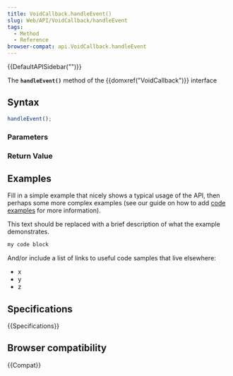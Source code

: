 ```yaml
---
title: VoidCallback.handleEvent()
slug: Web/API/VoidCallback/handleEvent
tags:
  - Method
  - Reference
browser-compat: api.VoidCallback.handleEvent
---
```

{{DefaultAPISidebar("")}}

The **`handleEvent()`** method of the {{domxref("VoidCallback")}} interface 

## Syntax

```js
handleEvent();
```

### Parameters



### Return Value



## Examples

Fill in a simple example that nicely shows a typical usage of the API, then perhaps some more complex examples (see our guide on how to add [code examples](/en-US/docs/MDN/Contribute/Structures/Code_examples) for more information).

This text should be replaced with a brief description of what the example demonstrates.

```js
my code block
```

And/or include a list of links to useful code samples that live elsewhere:

*   x
*   y
*   z

## Specifications

{{Specifications}}

## Browser compatibility

{{Compat}}

